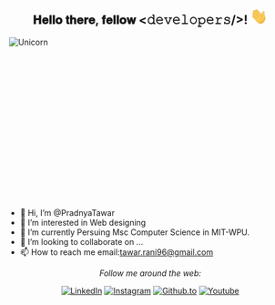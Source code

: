 <div align="center">
<h2> 𝐇𝐞𝐥𝐥𝐨 𝐭𝐡𝐞𝐫𝐞, 𝐟𝐞𝐥𝐥𝐨𝐰 <𝚍𝚎𝚟𝚎𝚕𝚘𝚙𝚎𝚛𝚜/>! <img src="https://github.com/ABSphreak/ABSphreak/blob/master/gifs/Hi.gif" width="30px"></h2>
</div>
  <img align="right" width=500px height=300px alt="Unicorn" src="https://media.giphy.com/media/L1R1tvI9svkIWwpVYr/giphy.gif" /> 

- 👋 Hi, I’m @PradnyaTawar
- 👀 I’m interested in Web designing
- 🌱 I’m currently Persuing Msc Computer Science in MIT-WPU.
- 💞️ I’m looking to collaborate on ...
- 📫 How to reach me email:tawar.rani96@gmail.com 



<div align="center" width="50">

<i>Follow me around the web:</i><br>

  <!-- <a target="_blank" href="https://www.linkedin.com/in/pradnya-tawar-50a93516b/">🇱​🇮​🇳​🇰​🇪​🇩​🇮​🇳​</a> ●
  <a target="_blank" href="https://www.instagram.com/absphreak/">🇮​🇳​🇸​🇹​🇦​🇬​🇷​🇦​🇲​</a> ●
  <a target="_blank" href="https://github.com/PradnyaTawar">🇫​🇦​🇨​🇪​🇧​🇴​🇴​🇰​</a> ●
  <a target="_blank" href="https://open.spotify.com/">🇸​🇵​🇴​🇹​🇮​🇫​🇾​</a> -->
  
<a href="https://www.linkedin.com/in/pradnya-tawar-50a93516b/" target="_blank"><img src="https://img.shields.io/badge/LinkedIn-%230077B5.svg?&style=flat-square&logo=linkedin&logoColor=white" alt="LinkedIn"></a>
<a href="https://www.instagram.com/pradnya_tawar3/" target="_blank"><img src="https://img.shields.io/badge/Instagram-%23E4405F.svg?&style=flat-square&logo=instagram&logoColor=white" alt="Instagram"></a>
 <a href="https://github.com/PradnyaTawar" target="_blank"><img src="https://img.shields.io/badge/Github-%230A0A0A.svg?&style=flat-square&logo=Github&logoColor=white" alt="Github.to"></a>
<a href="https://www.youtube.com/channel/UC-xffIv4QZ4Y8TlO58siv_g" target="_blank"><img src="https://img.shields.io/badge/Youtube-%23E4405F.svg?&style=flat-square&logo=youtube&logoColor=white" alt="Youtube"></a>
</div>

<!---
PradnyaTawar/PradnyaTawar is a ✨ special ✨ repository because its `README.md` (this file) appears on your GitHub profile.
You can click the Preview link to take a look at your changes.
--->
